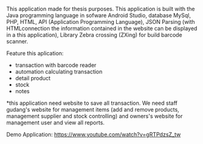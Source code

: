 This application made for thesis purposes. This application is built with the Java programming language in sofware Android Studio, database MySql, PHP, HTML, API (Application Programming Language), JSON Parsing (with HTMLconnection the information contained in the website can be displayed in a this application), Library Zebra crossing (ZXing) for build barcode scanner.


Feature this aplication:
- transaction with barcode reader 
- automation calculating transaction
- detail product
- stock 
- notes

*this application need website to save all transaction. We need staff gudang's website for management items (add and remove products, management supplier and stock controlling) and owners's website for management user and view all reports.

Demo Application:
https://www.youtube.com/watch?v=gRTPdzsZ_tw
